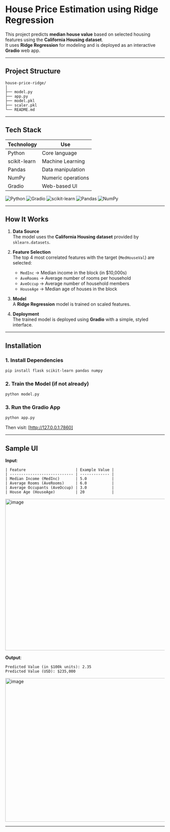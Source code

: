 # House Price Estimation using Ridge Regression

This project predicts **median house value** based on selected housing features using the **California Housing dataset**.  
It uses **Ridge Regression** for modeling and is deployed as an interactive **Gradio** web app.

---

## Project Structure

```
house-price-ridge/
│
├── model.py 
├── app.py 
├── model.pkl 
├── scaler.pkl 
└── README.md
```

---
## Tech Stack

| Technology     | Use                  |
|----------------|----------------------|
| Python         | Core language        |
| scikit-learn   | Machine Learning     |
| Pandas         | Data manipulation    |
| NumPy          | Numeric operations   |
| Gradio         | Web-based UI         |

![Python](https://img.shields.io/badge/Python-3776AB?style=for-the-badge&logo=python&logoColor=white)
![Gradio](https://img.shields.io/badge/Gradio-FF6B81?style=for-the-badge&logo=python&logoColor=white)
![scikit-learn](https://img.shields.io/badge/scikit--learn-F7931E?style=for-the-badge&logo=scikit-learn&logoColor=white)
![Pandas](https://img.shields.io/badge/Pandas-150458?style=for-the-badge&logo=pandas&logoColor=white)
![NumPy](https://img.shields.io/badge/NumPy-013243?style=for-the-badge&logo=numpy&logoColor=white)

---

## How It Works
1. **Data Source**  
   The model uses the **California Housing dataset** provided by `sklearn.datasets`.

2. **Feature Selection**  
   The top 4 most correlated features with the target (`MedHouseVal`) are selected:
   - `MedInc` → Median income in the block (in $10,000s)  
   - `AveRooms` → Average number of rooms per household  
   - `AveOccup` → Average number of household members  
   - `HouseAge` → Median age of houses in the block

3. **Model**  
   A **Ridge Regression** model is trained on scaled features.

4. **Deployment**  
   The trained model is deployed using **Gradio** with a simple, styled interface.

---

## Installation

### 1. Install Dependencies
```bash
pip install flask scikit-learn pandas numpy
```

### 2. Train the Model (if not already)
```bash
python model.py
```

### 3. Run the Gradio App
```bash
python app.py
```

Then visit: [http://127.0.0.1:7860]

---

## Sample UI

**Input**:
```
| Feature                      | Example Value |
| ---------------------------- | ------------- |
| Median Income (MedInc)       | 5.0           |
| Average Rooms (AveRooms)     | 6.0           |
| Average Occupants (AveOccup) | 3.0           |
| House Age (HouseAge)         | 20            |
```
<img width="1292" height="477" alt="image" src="https://github.com/user-attachments/assets/8a9ded2c-f9c0-4465-83f8-a8f65bb713d1" />


**Output**:
```
Predicted Value (in $100k units): 2.35
Predicted Value (USD): $235,000
```
<img width="1278" height="452" alt="image" src="https://github.com/user-attachments/assets/3d4f71d9-43b5-4ba3-8a62-b7b49ab3df63" />

---
